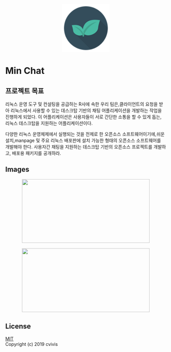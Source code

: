 <p align="center">
  <img width="150" height="150" src="https://github.com/cvivis/minchat/blob/master/views/mint.png">
</p>

# Min Chat

## 프로젝트 목표
리눅스 운영 도구 및 컨설팅을 공급하는 R사에 속한 우리 팀은,클라이언트의 요청을 받아
리눅스에서 사용할 수 있는 데스크탑 기반의 채팅 어플리케이션을 개발하는 작업을 진행하게
되었다. 이 어플리케이션은 사용자들이 서로 간단한 소통을 할 수 있게 돕는, 리눅스 데스크탑을
지원하는 어플리케이션이다.

다양한 리눅스 운영체제에서 실행되는 것을 전제로 한 오픈소스 소프트웨어이기에,쉬운 설치,manpage 및 주요 리눅스 배포판에 설치 가능한 형태의 오픈소스 소프트웨어를 개발해야 한다. 사용자간 채팅을 지원하는 데스크탑 기반의 오픈소스 프로젝트를 개발하고, 배포용 패키지를 공개하라.

## Images
<p align="center">
  <img width="400" height="200" src="https://github.com/wangjh789/Woo-Wang/blob/master/log-in.png">
</p>
<p align="center">
  <img width="400" height="200" src="https://github.com/wangjh789/Woo-Wang/blob/master/chatting.png">
</p>
  
## License

[MIT](http://opensource.org/licenses/MIT) <br/>
Copyright (c) 2019 cvivis
